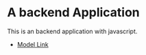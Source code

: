 # A backend Application

This is an backend application with javascript.

- [Model Link](https://app.eraser.io/workspace/YtPqZ1VogxGy1jzIDkzj)
